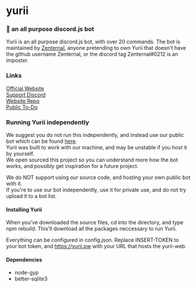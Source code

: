 # yurii

### 🤖 an all purpose discord.js bot
Yurii is an all purpose discord.js bot, with over 20 commands. The bot is maintained by [Zenternal](https://github.com/Zenternal), anyone pretending to own Yurii that doesn't have the github username Zenternal, or the discord tag Zenternal#0212 is an imposter.

### Links
[Official Website](https://yurii.pw/)\
[Support Discord](https://discord.gg/)\
[Website Repo](https://github.com/Zenternal/yurii-web)\
[Public To-Do](https://todo.yurii.pw)

### Running Yurii independently
We suggest you do not run this independently, and instead use our public bot which can be found [here](https://yurii.pw/add).\
Yurii was built to work with our machine, and may be unstable if you host it by yourself.\
We open sourced this project so you can understand more how the bot works, and possibly get inspiration for a future project.

We do NOT support using our source code, and hosting your own public bot with it.\
If you're to use our bot independently, use it for private use, and do not try upload it to a bot list. 

#### Installing Yurii
When you've downloaded the source files, cd into the directory, and type npm rebuild. This'll download all the packages neccessary to run Yurii.

Everything can be configured in config.json. Replace INSERT-TOKEN to your bot token, and https://yurii.pw with your URL that hosts the yurii-web.

#### Dependencies
 - node-gyp
 - better-sqlite3
